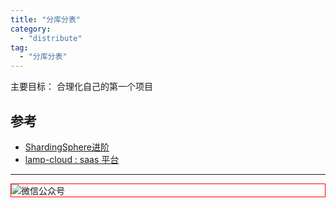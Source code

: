 ```yaml
---
title: "分库分表"
category:
  - "distribute"
tag:
  - "分库分表"
---
```



主要目标： 合理化自己的第一个项目



## 参考

- [ShardingSphere进阶](https://mp.weixin.qq.com/mp/appmsgalbum?__biz=MzU3MDAzNDg1MA==&action=getalbum&album_id=2389616635193393153&scene=21#wechat_redirect)
- [lamp-cloud : saas 平台](https://github.com/zuihou/lamp-cloud)



---

<img style="border:1px red solid; display:block; margin:0 auto;" :src="$withBase('/qrcode.jpg')" alt="微信公众号" />


